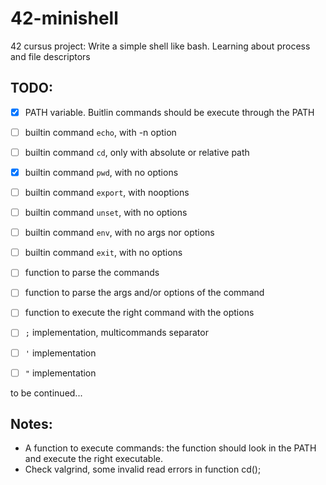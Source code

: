 # 42-minishell
42 cursus project: Write a simple shell like bash. Learning about process and file descriptors

## TODO:

- [x] PATH variable. Buitlin commands should be execute through the PATH

- [ ] builtin command `echo`, with -n option
- [ ] builtin command `cd`, only with absolute or relative path
- [x] builtin command `pwd`, with no options
- [ ] builtin command `export`, with nooptions
- [ ] builtin command `unset`, with no options
- [ ] builtin command `env`, with no args nor options
- [ ] builtin command `exit`, with no options

- [ ] function to parse the commands
- [ ] function to parse the args and/or options of the command
- [ ] function to execute the right command with the options

- [ ] `;` implementation, multicommands separator
- [ ] `'` implementation
- [ ] `"` implementation

to be continued...

## Notes:

- A function to execute commands: the function should look in the PATH and 
execute the right executable.
- Check valgrind, some invalid read errors in function cd();
